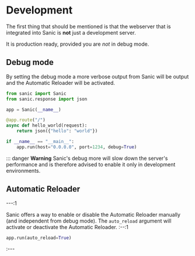 # Development

The first thing that should be mentioned is that the webserver that is integrated into Sanic is **not** just a development server. 

It is production ready, provided you are *not* in debug mode.

## Debug mode

By setting the debug mode a more verbose output from Sanic will be output and the Automatic Reloader will be activated.

```python
from sanic import Sanic
from sanic.response import json

app = Sanic(__name__)

@app.route("/")
async def hello_world(request):
    return json({"hello": "world"})

if __name__ == "__main__":
    app.run(host="0.0.0.0", port=1234, debug=True)
```

::: danger **Warning** Sanic's debug more will slow down the server's performance and is therefore advised to enable it only in development environments.

## Automatic Reloader

---:1

Sanic offers a way to enable or disable the Automatic Reloader manually (and independent from debug mode). The `auto_reload` argument will activate or deactivate the Automatic Reloader.
:--:1
```python
app.run(auto_reload=True)
```
:---
